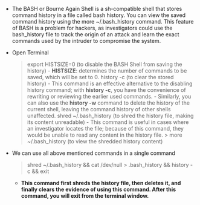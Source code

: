 - The BASH or Bourne Again Shell is a sh-compatible shell that stores command history in a file called bash history. You can view the saved command history using the more ~/.bash_history command. This feature of BASH is a problem for hackers, as investigators could use the bash_history file to track the origin of an attack and learn the exact commands used by the intruder to compromise the system.
- Open Terminal
	> export HISTSIZE=0 (to disable the BASH Shell from saving the history)
		- **HISTSIZE**: determines the number of commands to be saved, which will be set to 0.
	> history -c (to clear the stored history)
		- This command is an effective alternative to the disabling history command; with **history -c**, you have the convenience of rewriting or reviewing the earlier used commands.
		- Similarly, you can also use the **history -w** command to delete the history of the current shell, leaving the command history of other shells unaffected.
    > shred ~/.bash_history (to shred the history file, making its content unreadable)
		- This command is useful in cases where an investigator locates the file; because of this command, they would be unable to read any content in the history file.
		> more ~/.bash_history (to view the shredded history content)
		
- We can use all above mentioned commands in a single command
	> shred ~/.bash_history && cat /dev/null > .bash_history && history -c && exit
	
	- **This command first shreds the history file, then deletes it, and finally clears the evidence of using this command. After this command, you will exit from the terminal window.**
	